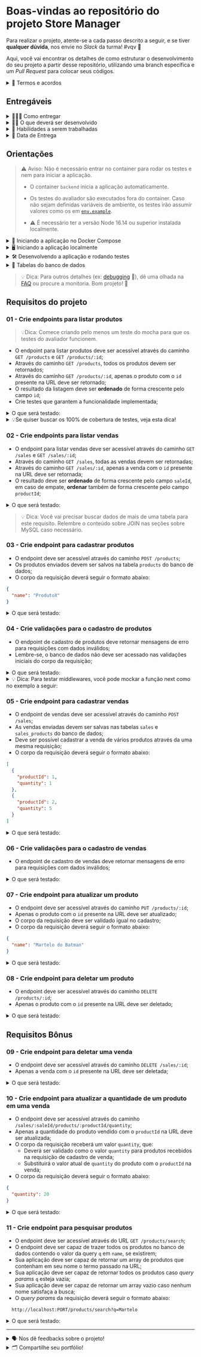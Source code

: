 # Boas-vindas ao repositório do projeto Store Manager

Para realizar o projeto, atente-se a cada passo descrito a seguir, e se tiver **qualquer dúvida**, nos envie no _Slack_ da turma! #vqv 🚀

Aqui, você vai encontrar os detalhes de como estruturar o desenvolvimento do seu projeto a partir desse repositório, utilizando uma branch específica e um _Pull Request_ para colocar seus códigos.

<details>
<summary>📃 Termos e acordos</summary>

- Ao iniciar este projeto, você concorda com as diretrizes do [Código de Conduta e do Manual da Pessoa Estudante da Trybe](https://app.betrybe.com/learn/student-manual/codigo-de-conduta-da-pessoa-estudante).

</details>

## Entregáveis

<details>
<summary>🤷🏽‍♀️ Como entregar</summary>

- Para entregar o seu projeto você deverá criar um _Pull Request_ neste repositório.

- Lembre-se que você pode consultar nosso conteúdo sobre [Git & GitHub](https://app.betrybe.com/learn/course/5e938f69-6e32-43b3-9685-c936530fd326/module/fc998c60-386e-46bc-83ca-4269beb17e17/section/fe827a71-3222-4b4d-a66f-ed98e09961af/day/35e03d5e-6341-4a8c-84d1-b4308b2887ef/lesson/573db55d-f451-455d-bdb5-66545668f436) e nosso [Blog - Git & GitHub](https://blog.betrybe.com/tecnologia/git-e-github/) sempre que precisar!

</details>
  
<details>
<summary>🧑‍💻 O que deverá ser desenvolvido</summary>

- Você vai desenvolver uma API RESTful utilizando a arquitetura em camadas!

- A API a ser construída é um sistema de gerenciamento de vendas em que será possível criar, visualizar, deletar e atualizar produtos e vendas. Você deverá utilizar o banco de dados MySQL para a gestão de dados.

- Você também irá desenvolver testes para garantir as funcionalidade das implementações, uma habilidade essencial para a pessoa desenvolvedora.

</details>
  
<details>
  <summary>📝 Habilidades a serem trabalhadas </summary>

Neste projeto, verificamos se você é capaz de:

- Interagir com um banco de dados relacional MySQL;
- Implementar uma API utilizando arquitetura em camadas;
- Criar validações para os dados recebidos pela API;
- Escrever testes para APIs para garantir a implementação dos endpoints;

</details>

<details>
<summary>📆 Data de Entrega</summary>

- Este projeto é individual

- Serão `5` dias de projeto

- Data de entrega para avaliação regular do projeto: `25/08/2023 14:00h`

</details>

## Orientações

> ⚠️ Aviso: Não é necessário entrar no container para rodar os testes e nem para iniciar a aplicação.
>
> - O container `backend` inicia a aplicação automaticamente.
>
> - Os testes do avaliador são executados fora do container. Caso não sejam definidas variáveis de ambiente, os testes irão assumir valores como os em [`env.example`](./env.example).
>
> - ⚠️ É necessário ter a versão Node 16.14 ou superior instalada localmente.

<details>
<summary>🐳 Iniciando a aplicação no Docker Compose</summary>

```bash
# Instale as dependências
npm install

# Inicie os containers do compose `backend` e `db`
# A aplicação estará disponível em `http://localhost:3001` em modo de desenvolvimento
docker-compose up -d

# É possível ver os logs da aplicação com `docker logs -n 10 -f <nome-do-container>`
docker logs -n 10 -f store_manager
```

</details>

<details>
<summary>🖥️ Iniciando a aplicação localmente</summary>

> ⚠️ Atenção: Ao rodar localmente, a aplicação deverá receber variáveis de ambiente como exemplificado em [`env.example`](./env.example) para poder se comunicar com o serviço de banco de dados.

```bash
# Instale as dependências
npm install

# Inicie apenas o serviço `db` no compose
docker-compose up -d db

# Inicie a aplicação em modo de desenvolvimento
npm run dev:local
```

</details>

<details>
<summary>🛠 Desenvolvendo a aplicação e rodando testes</summary>

Passos básicos para o desenvolvimento:

- Antes de rodar os testes do avaliador, garanta que a aplicação esteja executando;
- Desenvolva a aplicação dentro do diretório `backend/src`;
- Desenvolva os testes dentro do diretório `backend/tests`;
    - Os arquivos de testes devem terminar com o sufixo `.test.js`.

Segue um resumo dos comandos relacionados aos testes:

> ⚠️ Atenção ⚠️
>
> - Os testes do avaliador são executados fora do container na raiz do projeto.
> - Os testes do avaliador só iniciam quando todos os testes do mocha estão passando.

```bash
#### Comandos dos testes do avaliador
npm run lint     # roda a verificação do linter
npm test         # roda todos os testes no terminal ou
REQ=01 npm test  # rodando apenas o teste do requisito 01 pelo terminal ou
npm run cy:open  # abre a interface gráfica do Cypress para rodar os testes

#### Comandos dos testes com mocha
npm run test:mocha     # roda os testes do mocha
npm run test:coverage  # roda os testes e mostra a cobertura geral
npm run test:mutation  # roda os testes e mostra a cobertura de mutações
```

</details>
<details>
<summary>🎲 Tabelas do banco de dados</summary>

|Diagrama de Entidade-Relacionamento|
|:--:|
|![DER](./public/erStoreManager.png)|

|Tabela|Formato|Notas|
|---|---|---|
|`products`|![Tabela Produtos](./public/tableproducts.png)|O `id` é gerado automaticamente|
|`sales`|![Tabela Vendas](./public/tablesales.png)|O `id` e `date` são gerados automaticamente|
|`sales_products`|![Tabela Vendas-Produtos](./public/tablesalesproducts.png)|Os registros nessa tabela são removidos automaticamente em caso de remoção do produto ou da venda relacionados (`ON DELETE CASCADE`)|

- Os scripts para criar e popular o banco de dados podem ser vistos no diretório [`sql`](./sql);

</details>

> 💡 Dica: Para outros detalhes (ex: [debugging](./FAQ.md#debugging) 🐞), dê uma olhada na [FAQ](./FAQ.md) ou procure a monitoria. Bom&nbsp;projeto!&nbsp;🚀

## Requisitos do projeto

### 01 - Crie endpoints para listar produtos

> 💡Dica: Comece criando pelo menos um teste do mocha para que os testes do avaliador funcionem.

- O endpoint para listar produtos deve ser acessível através do caminho `GET /products` e `GET /products/:id`;
- Através do caminho `GET /products`, todos os produtos devem ser retornados;
- Através do caminho `GET /products/:id`, apenas o produto com o `id` presente na URL deve ser retornado;
- O resultado da listagem deve ser **ordenado** de forma crescente pelo campo `id`;
- Crie testes que garantem a funcionalidade implementada;

<details>
<summary>O que será testado:</summary>

- **Será validado que é possível listar todos os produtos**

  Ao fazer uma requisição para `GET /products`, o resultado retornado deverá ser conforme exibido abaixo, com um status http `200`:

  ```json
  [
    {
      "id": 1,
      "name": "Martelo de Thor"
    },
    {
      "id": 2,
      "name": "Traje de encolhimento"
    }
    /* ... */
  ]
  ```

- **Será validado que não é possível listar um produto que não existe**

  Ao fazer uma requisição para `GET /products/:id`, se não existir um produto com o `id` presente na URL, o resultado retornado deverá ser conforme exibido abaixo, com um status http `404`:

  ```json
  { "message": "Product not found" }
  ```

- **Será validado que é possível listar um produto específico com sucesso**

  Ao fazer uma requisição para `GET /products/:id`, caso exista um produto com o `id` presente na URL, o resultado retornado deverá ser conforme exibido abaixo, com um status http `200`:

  ```json
  {
    "id": 1,
    "name": "Martelo de Thor"
  }
  ```

- **Será validado que os testes estão cobrindo:**
  
    - Pelo menos 30% das linhas e possíveis mutações em código
    - Pelo menos 6 funções do código

</details>

<details>
<summary>💡Se quiser buscar os 100% de cobertura de testes, veja esta dica!</summary>

Se quiser incluir as rotas na sua cobertura de testes, lembre-se que testes unitários testam funções - e o _router_ só faz chamadas, ele não implementa nenhuma função. O teste mais adequado para ele é de integração - fique à vontade para fazê-los para complementar seus testes unitários!

</details>

### 02 - Crie endpoints para listar vendas

- O endpoint para listar vendas deve ser acessível através do caminho `GET /sales` e `GET /sales/:id`;
- Através do caminho `GET /sales`, todas as vendas devem ser retornadas;
- Através do caminho `GET /sales/:id`, apenas a venda com o `id` presente na URL deve ser retornada;
- O resultado deve ser **ordenado** de forma crescente pelo campo `saleId`, em caso de empate, **ordenar** também de forma crescente pelo campo `productId`;

<details>
<summary>O que será testado:</summary>

- **Será validado que é possível listar todas as vendas**

  Ao fazer uma requisição para `GET /sales`, o resultado retornado deverá ser conforme exibido abaixo, com um status http `200`:

  ```json
  [
    {
      "saleId": 1,
      "date": "2021-09-09T04:54:29.000Z",
      "productId": 1,
      "quantity": 2
    },
    {
      "saleId": 1,
      "date": "2021-09-09T04:54:54.000Z",
      "productId": 2,
      "quantity": 2
    }

    /* ... */
  ]
  ```

- **Será validado que não é possível listar uma venda que não existe**

  Ao fazer uma requisição para `GET /sales/:id`, se não existir uma venda com o `id` presente na URL, o resultado retornado deverá ser conforme exibido abaixo, com um status http `404`:

  ```json
  { "message": "Sale not found" }
  ```

- **Será validado que é possível listar uma venda específica com sucesso**

  Ao fazer uma requisição para `GET /sales/:id`, caso exista uma venda com o `id` presente na URL, o resultado retornado deverá ser conforme exibido abaixo, com um status http `200`:

  ```json
  [
    {
      "date": "2021-09-09T04:54:29.000Z",
      "productId": 1,
      "quantity": 2
    },
    {
      "date": "2021-09-09T04:54:54.000Z",
      "productId": 2,
      "quantity": 2
    }

    /* ... */
  ]
  ```

- **Será validado que os testes estão cobrindo:**
  
    - Pelo menos 30% das linhas e possíveis mutações em código
    - Pelo menos 12 funções do código

</details>

> 💡 Dica: Você vai precisar buscar dados de mais de uma tabela para este requisito. Relembre o conteúdo sobre JOIN nas seções sobre MySQL caso necessário.

### 03 - Crie endpoint para cadastrar produtos

- O endpoint deve ser acessível através do caminho `POST /products`;
- Os produtos enviados devem ser salvos na tabela `products` do banco de dados;
- O corpo da requisição deverá seguir o formato abaixo:

```json
{
  "name": "ProdutoX"
}
```

<details>
<summary>O que será testado:</summary>

- **Será validado que é possível cadastrar um produto com sucesso**

  Ao fazer uma requisição válida para `POST /products`, o resultado retornado deverá ser conforme exibido abaixo, com um status http `201`:

  ```json
  {
    "id": 4,
    "name": "ProdutoX"
  }
  ```

- **Será validado que os testes estão cobrindo:**
  
    - Pelo menos 30% das linhas e possíveis mutações em código
    - Pelo menos 15 funções do código

</details>

### 04 - Crie validações para o cadastro de produtos

- O endpoint de cadastro de produtos deve retornar mensagens de erro para requisições com dados inválidos;
- Lembre-se, o banco de dados não deve ser acessado nas validações iniciais do corpo da requisição;

<details>
<summary>O que será testado:</summary>

- **Será validado que não é possível cadastrar um produto sem o campo `name`**

  Se a requisição para `POST /products` não tiver o campo `name`, o resultado retornado deverá ser conforme exibido abaixo, com um status http `400` :

  ```json
  { "message": "\"name\" is required" }
  ```

- **Será validado que não é possível cadastrar um produto com o campo `name` menor que 5 caracteres**

  Se a requisição para `POST /products` não tiver `name` com pelo menos 5 caracteres, o resultado retornado deverá ser conforme exibido abaixo, com um status http `422`

  ```json
  { "message": "\"name\" length must be at least 5 characters long" }
  ```

- **Será validado que os testes estão cobrindo:**
  
    - Pelo menos 40% das linhas e possíveis mutações em código
    - Pelo menos 15 funções do código

</details>

<details>
<summary>💡 Dica: Para testar middlewares, você pode mockar a função next como no exemplo a seguir:</summary>

```js
// ...
const next = sinon.stub().returns(); // crie um stub
>
myMiddlewares.validateMiddleware(req, res, next); // passe o `next` para o middleware junto com o `req` e `res`
>
expect(next).to.have.been.calledWith(); // verifica se o `next` foi chamado pelo middleware
// ...
```

</details>

### 05 - Crie endpoint para cadastrar vendas

- O endpoint de vendas deve ser acessível através do caminho `POST /sales`;
- As vendas enviadas devem ser salvas nas tabelas `sales` e `sales_products` do banco de dados;
- Deve ser possível cadastrar a venda de vários produtos através da uma mesma requisição;
- O corpo da requisição deverá seguir o formato abaixo:

```json
[
  {
    "productId": 1,
    "quantity": 1
  },
  {
    "productId": 2,
    "quantity": 5
  }
]
```

<details>
<summary>O que será testado:</summary>

- **Será validado que é possível cadastrar uma venda com sucesso**

  Ao fazer uma requisição válida para `POST /sales`, o resultado retornado deverá ser conforme exibido abaixo, com um status http `201`:

  ```json
  {
    "id": 3,
    "itemsSold": [
      {
        "productId": 1,
        "quantity": 1
      },
      {
        "productId": 2,
        "quantity": 5
      }
    ]
  }
  ```

- **Será validado que os testes estão cobrindo:**
  
    - Pelo menos 40% das linhas e possíveis mutações em código
    - Pelo menos 18 funções do código

</details>

### 06 - Crie validações para o cadastro de vendas

- O endpoint de cadastro de vendas deve retornar mensagens de erro para requisições com dados inválidos;

<details>
<summary>O que será testado:</summary>

- **Será validado que não é possível cadastrar uma venda sem o campo `productId`**

  Se algum dos itens da requisição para `POST /sales` não tiver o campo `productId`, o resultado retornado deverá ser conforme exibido abaixo, com um status http `400`:

  ```json
  { "message": "\"productId\" is required" }
  ```

- **Será validado que não é possível cadastrar uma venda sem o campo `quantity`**

  Se algum dos itens da requisição para `POST /sales` não tiver o campo `quantity`, o resultado retornado deverá ser conforme exibido abaixo, com um status http `400` :

  ```json
  { "message": "\"quantity\" is required" }
  ```

- **Será validado que não é possível cadastrar uma venda com o campo `quantity` menor ou igual a 0 (Zero)**

  Se a requisição para `POST /sales` tiver algum item em que o campo `quantity` seja menor ou igual a zero, o resultado retornado deverá ser conforme exibido abaixo, com um status http `422`

  ```json
  { "message": "\"quantity\" must be greater than or equal to 1" }
  ```

- **Será validado que não é possível cadastrar uma venda com o campo `productId` inexistente, em uma requisição com um único item**

  Se o campo `productId` do item da requisição para `POST /sales` não existir no banco de dados, o resultado retornado deverá ser conforme exibido abaixo, com um status http `404`

  ```json
  { "message": "Product not found" }
  ```

- **Será validado que não é possível cadastrar uma venda com o campo `productId` inexistente, em uma requisição com vários items**

  Se a requisição para `POST /sales` tiver algum item cujo campo `productId` não existe no banco de dados, o resultado retornado deverá ser conforme exibido abaixo, com um status http `404`

  ```json
  { "message": "Product not found" }
  ```

- **Será validado que os testes estão cobrindo:**
  
    - Pelo menos 50% das linhas e possíveis mutações em código
    - Pelo menos 18 funções do código

</details>

### 07 - Crie endpoint para atualizar um produto

- O endpoint deve ser acessível através do caminho `PUT /products/:id`;
- Apenas o produto com o `id` presente na URL deve ser atualizado;
- O corpo da requisição deve ser validado igual no cadastro;
- O corpo da requisição deverá seguir o formato abaixo:

```json
{
  "name": "Martelo do Batman"
}
```

<details>
<summary>O que será testado:</summary>

- **Será validado que não é possível alterar um produto sem o campo `name`**

  Se a requisição para `PUT /products/:id` não tiver o campo `name`, o resultado retornado deverá ser conforme exibido abaixo, com um status http `400` :

  ```json
  { "message": "\"name\" is required" }
  ```

- **Será validado que não é possível alterar um produto com o campo `name` menor que 5 caracteres**

  Se a requisição para `PUT /products/:id` não tiver `name` com pelo menos 5 caracteres, o resultado retornado deverá ser conforme exibido abaixo, com um status http `422`

  ```json
  { "message": "\"name\" length must be at least 5 characters long" }
  ```

- **Será validado que não é possível alterar um produto que não existe**
  
  Se a requisição para `PUT /products/:id` informar o `id` de um produto inexistente, o resultado retornado deverá ser conforme exibido abaixo, com um status http `404`:

    ```json
      { "message": "Product not found" }
    ```

- **Será validado que é possível alterar um produto com sucesso**

  Ao fazer uma requisição válida para `PUT /products/:id`, o resultado retornado deverá ser conforme exibido abaixo, com um status http`200`:

  ```json
  {
    "id": 1,
    "name": "Martelo do Batman"
  }
  ```

  Também será verificado que o produto foi alterado corretamente no banco de dados.

- **Será validado que os testes estão cobrindo:**
  
    - Pelo menos 50% das linhas e possíveis mutações em código
    - Pelo menos 21 funções do código

</details>

### 08 - Crie endpoint para deletar um produto

- O endpoint deve ser acessível através do caminho `DELETE /products/:id`;
- Apenas o produto com o `id` presente na URL deve ser deletado;

<details>
<summary>O que será testado:</summary>

- **Será validado que não é possível deletar um produto que não existe**

  Se a requisição para `DELETE /products/:id` informar o `id` de um produto inexistente, o resultado retornado deverá ser conforme exibido abaixo, com um status http `404`:

  ```json
    { "message": "Product not found" }
  ```

- **Será validado que é possível deletar um produto com sucesso**

  Ao fazer uma requisição válida para `DELETE /products/:id`, não deve ser retornada nenhuma resposta, apenas um status http `204`;

  Também será verificado que o produto foi removido corretamente no banco de dados.

- **Será validado que os testes estão cobrindo:**
  
    - Pelo menos 60% das linhas e possíveis mutações em código
    - Pelo menos 24 funções do código

</details>

## Requisitos Bônus

### 09 - Crie endpoint para deletar uma venda

- O endpoint deve ser acessível através do caminho `DELETE /sales/:id`;
- Apenas a venda com o `id` presente na URL deve ser deletada;

<details>
<summary>O que será testado:</summary>

- **Será validado que não é possível deletar uma venda que não existe**
  
  Se a requisição para `DELETE /sales/:id` informar o `id` de uma venda inexistente, o resultado retornado deverá ser conforme exibido abaixo, com um status http `404`:

  ```json
    { "message": "Sale not found" }
  ```

- **Será validado que é possível deletar uma venda com sucesso**

  Ao fazer uma requisição válida para `DELETE /sales/:id`, não deve ser retornada nenhuma resposta, apenas um status http `204`;

  Também será verificado que a venda foi removida corretamente no banco de dados.

- **Será validado que os testes estão cobrindo:**
  
    - Pelo menos 70% das linhas e possíveis mutações em código
    - Pelo menos 27 funções do código

</details>

### 10 - Crie endpoint para atualizar a quantidade de um produto em uma venda

- O endpoint deve ser acessível através do caminho `/sales/:saleId/products/:productId/quantity`;
- Apenas a quantidade do produto vendido com o `productId` na URL deve ser atualizada;
- O corpo da requisição receberá um valor `quantity`, que:
    - Deverá ser validado como o valor `quantity` para produtos recebidos na requisição de cadastro de venda;
    - Substituirá o valor atual de `quantity` do produto com o `productId` na venda;
- O corpo da requisição deverá seguir o formato abaixo:

```json
{
  "quantity": 20
}
```

<details>
<summary>O que será testado:</summary>

- **Será validado que não é possível realizar alterações em uma venda sem o campo `quantity`**

  Se a requisição para `PUT /sales/:saleId/products/:productId/quantity` não tiver o campo `quantity`, o resultado retornado deverá ser conforme exibido abaixo, com um status http `400`:

  ```json
  { "message": "\"quantity\" is required" }
  ```

- **Será validado que não é possível realizar alterações em uma venda com o campo `quantity` menor ou igual a 0 (Zero)**

  Se a requisição para `PUT /sales/:saleId/products/:productId/quantity` tiver o campo `quantity` menor que zero, o resultado retornado deverá ser conforme exibido abaixo, com um status http `422`:

  ```json
  { "message": "\"quantity\" must be greater than or equal to 1" }
  ```

- **Será validado que não é possível realizar alterações em uma venda com `productId` inexistente**

  Se a requisição para `PUT /sales/:saleId/products/:productId/quantity` tiver o campo `productId` com um valor não existente no banco, o resultado retornado deverá ser conforme exibido abaixo, com um status http `404`:

  ```json
  { "message": "Product not found in sale" }
  ```

- **Será validado que não é possível alterar uma venda que não existe**

  Se a requisição para `PUT /sales/:saleId/products/:productId/quantity` informar o `saleId` de uma venda inexistente, o resultado retornado deverá ser conforme exibido abaixo, com um status http `404`:

  ```json
    { "message": "Sale not found" }
  ```

- **Será validado que é possível alterar a quantidade de um produto de uma venda com sucesso**

  Ao fazer uma requisição válida para `PUT /sales/:saleId/products/:productId/quantity`, o produto atualizado deverá ser retornado conforme exibido abaixo, com um status http `200`:

  ```json
  {
    "date": "2023-05-06T03:14:28.000Z",
    "productId": 2,
    "quantity": 20,
    "saleId": 1
  }
  ```

  Também será verificado que a quantidade do produto foi alterada corretamente no banco de dados.

- **Será validado que os testes estão cobrindo:**
  
    - Pelo menos 50% das linhas e possíveis mutações em código
    - Pelo menos 21 funções do código

</details>

### 11 - Crie endpoint para pesquisar produtos

- O endpoint deve ser acessível através do URL `GET /products/search`;
- O endpoint deve ser capaz de trazer todos os produtos no banco de dados contendo o valor da query `q` em `name`, se existirem;
- Sua aplicação deve ser capaz de retornar um array de produtos que contenham em seu nome o termo passado na URL;
- Sua aplicação deve ser capaz de retornar todos os produtos caso _query params_ `q` esteja vazia;
- Sua aplicação deve ser capaz de retornar um array vazio caso nenhum nome satisfaça a busca;
- O _query params_ da requisição deverá seguir o formato abaixo:

```text
  http://localhost:PORT/products/search?q=Martelo
```

<details>
<summary>O que será testado:</summary>

- **Será validado que é possível buscar um produto pelo `name`**

  Se a requisição para `GET /products/search` for feita com um _query params_ `q` cujo valor exista no atributo `name` de algum produto, o resultado retornado deverá ser conforme exibido abaixo, com um status http `200`:

  ```json
  // GET /products/search?q=Martelo

  [
    {
      "id": 1,
      "name": "Martelo de Thor"
    }
  ]
  ```

- **Será validado que é possível buscar todos os produtos quando passa a busca vazia**

  Se a requisição para `GET /products/search` foi feita com um _query params_ `q` vazio, o resultado retornado deverá ser conforme exibido abaixo, com um status http `200`:

  ```json
  // GET /products/search?q=

  [
    {
      "id": 1,
      "name": "Martelo de Thor",
    },
    {
      "id": 2,
      "name": "Traje de encolhimento",
    }
    /* ... */
  ]
  ```

- **Será validado que a busca retorna um array vazio quando não há produtos correspondentes**

  Se a requisição para `GET /products/search` for feita com um _query params_ `q` cujo valor não exista no atributo `name` de nenhum produto, o resultado retornado deverá ser um array vazio, com um status http `200`:

  ```json
  // GET /products/search?q=ProdutoInexistente

  []
  ```
  
- **Será validado que os testes estão cobrindo:**
  
    - Pelo menos 70% das linhas e possíveis mutações em código
    - Pelo menos 33 funções do código

</details>

---

<details>
<summary>🗣 Nos dê feedbacks sobre o projeto!</summary>

Ao finalizar e submeter o projeto, não se esqueça de avaliar sua experiência preenchendo o formulário.
**Leva menos de 3 minutos!**

[Formulário de avaliação do projeto](https://be-trybe.typeform.com/to/ZTeR4IbH#cohort_hidden=CH30-A&template=betrybe/sd-0x-store-manager)

</details>
  
<details>
<summary>🗂 Compartilhe seu portfólio!</summary>

Você sabia que o LinkedIn é a principal rede social profissional e compartilhar o seu aprendizado lá é muito importante para quem deseja construir uma carreira de sucesso? Compartilhe esse projeto no seu LinkedIn, marque o perfil da Trybe (@trybe) e mostre para a sua rede toda a sua evolução.

</details>
